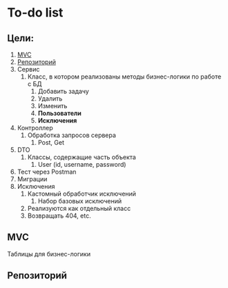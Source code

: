 # To-do list

## Цели:

1. [MVC](#mvc)
2. [Репозиторий](#репозиторий)
3. Сервис
    1. Класс, в котором реализованы методы бизнес-логики по работе с БД
        1. Добавить задачу
        2. Удалить
        3. Изменить
        4. **Пользователи**
        5. **Исключения**
4. Контроллер
    1. Обработка запросов сервера
        1. Post, Get
5. DTO
    1. Классы, содержащие часть объекта
        1. User (id, username, password)
6. Тест через Postman
7. Миграции
8. Исключения
    1. Кастомный обработчик исключений
        1. Набор базовых исключений
    2. Реализуются как отдельный класс
    3. Возвращать 404, etc.
    

    

## MVC
Таблицы для бизнес-логики

## Репозиторий
